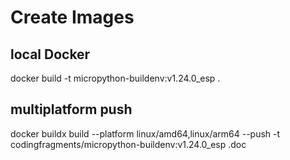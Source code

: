 # Create Images

## local Docker

docker build -t micropython-buildenv:v1.24.0_esp .

## multiplatform push

docker buildx build --platform linux/amd64,linux/arm64 --push -t codingfragments/micropython-buildenv:v1.24.0_esp .doc